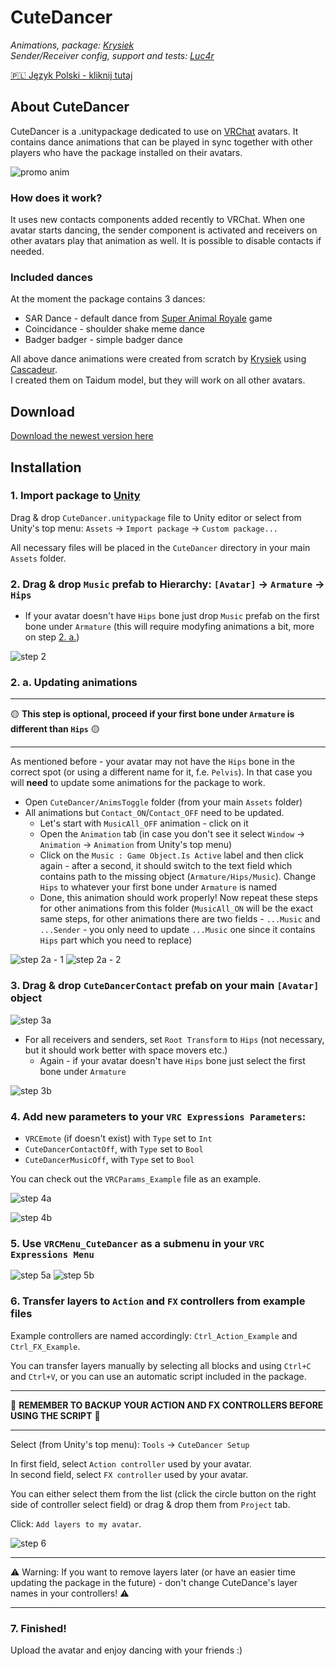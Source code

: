 # **CuteDancer**

_Animations, package: [Krysiek](https://github.com/Krysiek)  
Sender/Receiver config, support and tests: [Luc4r](https://github.com/Luc4r)_

[🇵🇱 Język Polski - kliknij tutaj](/README.pl.md)

## About CuteDancer

CuteDancer is a .unitypackage dedicated to use on [VRChat](https://hello.vrchat.com/) avatars. It contains dance animations that can be played in sync together with other players who have the package installed on their avatars.

![promo anim](/docs/images/cutedancer.gif)

### How does it work?

It uses new contacts components added recently to VRChat. When one avatar starts dancing, the sender component is activated and receivers on other avatars play that animation as well. It is possible to disable contacts if needed.

### Included dances

At the moment the package contains 3 dances:
- SAR Dance - default dance from [Super Animal Royale](https://animalroyale.com/) game
- Coincidance - shoulder shake meme dance
- Badger badger - simple badger dance

All above dance animations were created from scratch by [Krysiek](https://github.com/Krysiek) using [Cascadeur](https://cascadeur.com/).  
I created them on Taidum model, but they will work on all other avatars.

## Download

[Download the newest version here](https://github.com/Krysiek/CuteDancer/releases)

## Installation

### 1. Import package to [Unity](https://unity.com/)

Drag & drop `CuteDancer.unitypackage` file to Unity editor or select from Unity's top menu: `Assets` -> `Import package` -> `Custom package...`

All necessary files will be placed in the `CuteDancer` directory in your main `Assets` folder.

### 2. Drag & drop `Music` prefab to Hierarchy: `[Avatar]` -> `Armature` -> `Hips`
- If your avatar doesn't have `Hips` bone just drop `Music` prefab on the first bone under `Armature` (this will require modyfing animations a bit, more on step [2. a.](#2-a-updating-animations))

![step 2](/docs/images/step2.png)

### 2. a. Updating animations

_________________

🟡 **This step is optional, proceed if your first bone under `Armature` is different than `Hips`** 🟡

_________________

As mentioned before - your avatar may not have the `Hips` bone in the correct spot (or using a different name for it, f.e. `Pelvis`). In that case you will **need** to update some animations for the package to work.   
- Open `CuteDancer/AnimsToggle` folder (from your main `Assets` folder)
- All animations but `Contact_ON`/`Contact_OFF` need to be updated.
    - Let's start with `MusicAll_OFF` animation - click on it
    -  Open the `Animation` tab (in case you don't see it select `Window` -> `Animation` -> `Animation` from Unity's top menu)
    - Click on the `Music : Game Object.Is Active` label and then click again - after a second, it should switch to the text field which contains path to the missing object (`Armature/Hips/Music`). Change `Hips` to whatever your first bone under `Armature` is named
    - Done, this animation should work properly! Now repeat these steps for other animations from this folder (`MusicAll_ON` will be the exact same steps, for other animations there are two fields - `...Music` and `...Sender` - you only need to update `...Music` one since it contains `Hips` part which you need to replace)

![step 2a - 1](/docs/images/step2a1.png)
![step 2a - 2](/docs/images/step2a2.png)

### 3. Drag & drop `CuteDancerContact` prefab on your main `[Avatar]` object

![step 3a](/docs/images/step3a.png)

- For all receivers and senders, set `Root Transform` to `Hips` (not necessary, but it should work better with space movers etc.)  
   - Again - if your avatar doesn't have `Hips` bone just select the first bone under `Armature`

![step 3b](/docs/images/step3b.png)

### 4. Add new parameters to your `VRC Expressions Parameters`:

- `VRCEmote` (if doesn't exist) with `Type` set to `Int`
- `CuteDancerContactOff`, with `Type` set to `Bool`
- `CuteDancerMusicOff`, with `Type` set to `Bool`

You can check out the `VRCParams_Example` file as an example.

![step 4a](/docs/images/step4a.png)

![step 4b](/docs/images/step4b.png)

### 5. Use `VRCMenu_CuteDancer` as a submenu in your `VRC Expressions Menu`

![step 5a](/docs/images/step5a.png)
![step 5b](/docs/images/step5b.png)

### 6. Transfer layers to `Action` and `FX` controllers from example files

Example controllers are named accordingly: `Ctrl_Action_Example` and `Ctrl_FX_Example`.

You can transfer layers manually by selecting all blocks and using `Ctrl+C` and `Ctrl+V`, or you can use an automatic script included in the package.

_________________

🛑 **REMEMBER TO BACKUP YOUR ACTION AND FX CONTROLLERS BEFORE USING THE SCRIPT** 🛑

_________________

Select (from Unity's top menu): `Tools` -> `CuteDancer Setup`

In first field, select `Action controller` used by your avatar.   
In second field, select `FX controller` used by your avatar.

You can either select them from the list (click the circle button on the right side of controller select field) or drag & drop them from `Project` tab.

Click: `Add layers to my avatar`.

![step 6](/docs/images/step6.png)

_________________

⚠️ Warning: If you want to remove layers later (or have an easier time updating the package in the future) - don't change CuteDance's layer names in your controllers! ⚠️

_________________

### 7. **Finished!**

Upload the avatar and enjoy dancing with your friends :)